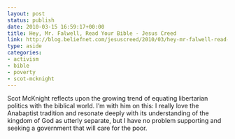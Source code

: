 ```yaml
---
layout: post
status: publish
date: 2010-03-15 16:59:17+00:00
title: Hey, Mr. Falwell, Read Your Bible - Jesus Creed
link: http://blog.beliefnet.com/jesuscreed/2010/03/hey-mr-falwell-read-your-bible.html
type: aside
categories:
- activism
- bible
- poverty
- scot-mcknight
---
```


Scot McKnight reflects upon the growing trend of equating libertarian politics with the biblical world. I’m with him on this: I really love the Anabaptist tradition and resonate deeply with its understanding of the kingdom of God as utterly separate, but I have no problem supporting and seeking a government that will care for the poor.
